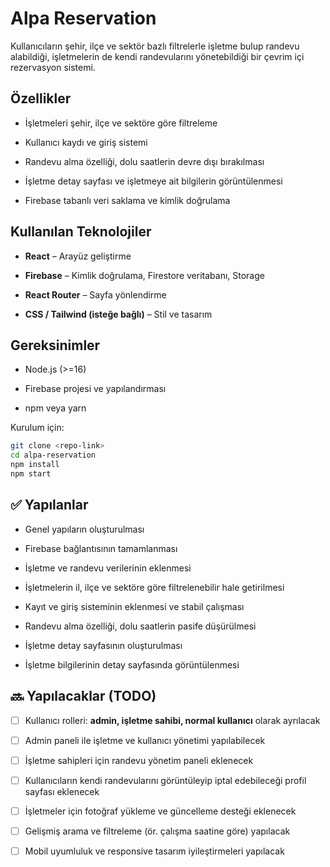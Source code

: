 # Alpa Reservation

Kullanıcıların şehir, ilçe ve sektör bazlı filtrelerle işletme bulup randevu alabildiği, işletmelerin de kendi randevularını yönetebildiği bir çevrim içi rezervasyon sistemi.

##  Özellikler

- İşletmeleri şehir, ilçe ve sektöre göre filtreleme
    
- Kullanıcı kaydı ve giriş sistemi
    
- Randevu alma özelliği, dolu saatlerin devre dışı bırakılması
    
- İşletme detay sayfası ve işletmeye ait bilgilerin görüntülenmesi
    
- Firebase tabanlı veri saklama ve kimlik doğrulama
    

##  Kullanılan Teknolojiler

- **React** – Arayüz geliştirme
    
- **Firebase** – Kimlik doğrulama, Firestore veritabanı, Storage
    
- **React Router** – Sayfa yönlendirme
    
- **CSS / Tailwind (isteğe bağlı)** – Stil ve tasarım
    

## Gereksinimler

- Node.js (>=16)
    
- Firebase projesi ve yapılandırması
    
- npm veya yarn
    

Kurulum için:

```bash
git clone <repo-link>
cd alpa-reservation
npm install
npm start
```

## ✅ Yapılanlar

- Genel yapıların oluşturulması
    
- Firebase bağlantısının tamamlanması
    
- İşletme ve randevu verilerinin eklenmesi
    
- İşletmelerin il, ilçe ve sektöre göre filtrelenebilir hale getirilmesi
    
- Kayıt ve giriş sisteminin eklenmesi ve stabil çalışması
    
- Randevu alma özelliği, dolu saatlerin pasife düşürülmesi
    
- İşletme detay sayfasının oluşturulması
    
- İşletme bilgilerinin detay sayfasında görüntülenmesi


## 🔜 Yapılacaklar (TODO)

- [ ] Kullanıcı rolleri: **admin, işletme sahibi, normal kullanıcı** olarak ayrılacak
    
- [ ] Admin paneli ile işletme ve kullanıcı yönetimi yapılabilecek
    
- [ ] İşletme sahipleri için randevu yönetim paneli eklenecek
    
- [ ]  Kullanıcıların kendi randevularını görüntüleyip iptal edebileceği profil sayfası eklenecek
    
- [ ] İşletmeler için fotoğraf yükleme ve güncelleme desteği eklenecek
    
- [ ]  Gelişmiş arama ve filtreleme (ör. çalışma saatine göre) yapılacak
    
- [ ]  Mobil uyumluluk ve responsive tasarım iyileştirmeleri yapılacak
